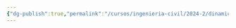 ```yaml
---
{"dg-publish":true,"permalink":"/cursos/ingenieria-civil/2024-2/dinamica-fis-1514/dinamica-fis-1514/","tags":["ExFIS1514"]}
---
```


